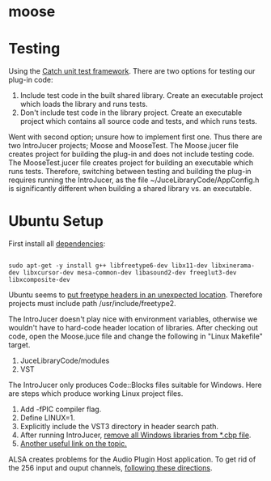 # moose

Testing
=======

Using the [Catch unit test framework](https://github.com/philsquared/Catch). There are two options for testing our plug-in code:

1. Include test code in the built shared library. Create an executable project which loads the library and runs tests.
2. Don't include test code in the library project. Create an executable project which contains all source code and tests, and which runs tests.

Went with second option; unsure how to implement first one. Thus there are two IntroJucer projects; Moose and MooseTest. The Moose.jucer file creates project for building the plug-in and does not include testing code. The MooseTest.jucer file creates project for building an executable which runs tests. Therefore, switching between testing and building the plug-in requires running the IntroJucer, as the file ~/JuceLibraryCode/AppConfig.h is significantly different when building a shared library vs. an executable.


Ubuntu Setup
============

First install all [dependencies](http://www.juce.com/forum/topic/list-juce-dependancies-under-ubuntu-linux):

<pre><code>
sudo apt-get -y install g++ libfreetype6-dev libx11-dev libxinerama-dev libxcursor-dev mesa-common-dev libasound2-dev freeglut3-dev libxcomposite-dev
</code></pre>

Ubuntu seems to [put freetype headers in an unexpected location](http://stackoverflow.com/questions/21213380/cannot-include-freetype-headers-on-linux). Therefore projects must include path /usr/include/freetype2.

The IntroJucer doesn't play nice with environment variables, otherwise we wouldn't have to hard-code header location of libraries. After checking out code, open the Moose.juce file and change the following in "Linux Makefile" target.

1. JuceLibraryCode/modules
2. VST

The IntroJucer only produces Code::Blocks files suitable for Windows. Here are steps which produce working Linux project files.

1. Add -fPIC compiler flag.
2. Define LINUX=1.
3. Explicitly include the VST3 directory in header search path.
4. After running IntroJucer, [remove all Windows libraries from *.cbp file](http://www.juce.com/forum/topic/codeblocks-missing-compiler-flag-and-libraries).
5. [Another useful link on the topic.](http://www.juce.com/forum/topic/juce-and-ides-under-linux)

ALSA creates problems for the Audio Plugin Host application. To get rid of the 256 input and ouput channels, [following these directions](http://www.juce.com/forum/topic/plugin-host-number-ins/outs).
